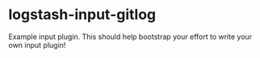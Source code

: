 # logstash-input-gitlog
Example input plugin. This should help bootstrap your effort to write your own input plugin!

